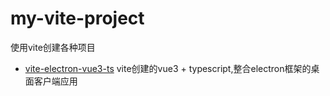 # my-vite-project
使用vite创建各种项目
- [vite-electron-vue3-ts](./vite-electron-vue3-ts) vite创建的vue3 + typescript,整合electron框架的桌面客户端应用

